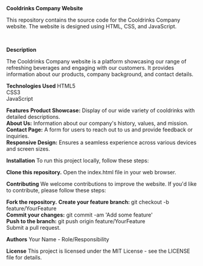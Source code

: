 <html>
<b>Cooldrinks Company Website</b>
<p>This repository contains the source code for the Cooldrinks Company website. The website is designed using HTML, CSS, and JavaScript.</p>
<br>

<b>Description</b>
<p>The Cooldrinks Company website is a platform showcasing our range of refreshing beverages and engaging with our customers. It provides information about our products, company background, and contact details.</p>

<b>Technologies Used</b>
HTML5<br>
CSS3<br>
JavaScript<br>


<b>Features</b>
<b>Product Showcase:</b> Display of our wide variety of cooldrinks with detailed descriptions.<br>
<b>About Us:</b> Information about our company's history, values, and mission.<br>
<b>Contact Page:</b> A form for users to reach out to us and provide feedback or inquiries.<br>
<b>Responsive Design:</b> Ensures a seamless experience across various devices and screen sizes.<br>

<b>Installation</b>
To run this project locally, follow these steps:
<br>

<b>Clone this repository.</b>
Open the index.html file in your web browser.
<br>

<b>Contributing</b>
We welcome contributions to improve the website. If you'd like to contribute, please follow these steps:
<br>


<b>Fork the repository.</b>
<b>Create your feature branch: </b>git checkout -b feature/YourFeature<br>
<b>Commit your changes:</b> git commit -am 'Add some feature'<br>
<b>Push to the branch:</b> git push origin feature/YourFeature<br>
Submit a pull request.<br>

<b>Authors</b>
Your Name - Role/Responsibility
<br>

<b>License</b>
This project is licensed under the MIT License - see the LICENSE file for details.
<br>

</html>
